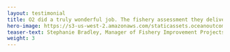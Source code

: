 ```yaml
---
layout: testimonial
title: O2 did a truly wonderful job. The fishery assessment they delivered was exactly what we needed and they provided it in a very short timeframe. We don’t have any recommendations for improvement!
hero-image: https://s3-us-west-2.amazonaws.com/staticassets.oceanoutcomes.org/hero+photos/hokkaidosuccesshero.jpg
teaser-text: Stephanie Bradley, Manager of Fishery Improvement Projects, WWF US
weight: 3
---
```


